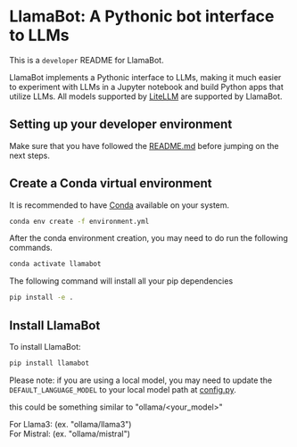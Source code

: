 # LlamaBot: A Pythonic bot interface to LLMs

This is a `developer` README for LlamaBot.

LlamaBot implements a Pythonic interface to LLMs,
making it much easier to experiment with LLMs in a Jupyter notebook
and build Python apps that utilize LLMs.
All models supported by [LiteLLM](https://github.com/BerriAI/litellm) are supported by LlamaBot.


## Setting up your developer environment

Make sure that you have followed the [README.md](../README.md) before jumping on the next steps.

## Create a Conda virtual environment

It is recommended to have [Conda](https://conda.io/projects/conda/en/latest/user-guide/install/index.html) available on your system.

```bash
conda env create -f environment.yml
```

After the conda environment creation, you may need to do run the following commands.

```bash
conda activate llamabot 
```

The following command will install all your pip dependencies
```bash
pip install -e .
```

## Install LlamaBot

To install LlamaBot:

```bash
pip install llamabot
```

Please note: if you are using a local model, you may need to update the `DEFAULT_LANGUAGE_MODEL` to your local model path
at [config.py](../llamabot/config.py).

this could be something similar to "ollama/<your_model>" 

For Llama3: (ex. "ollama/llama3")  
For Mistral: (ex. "ollama/mistral")